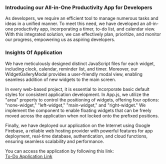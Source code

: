 ### Introducing our All-in-One Productivity App for Developers

As developers, we require an efficient tool to manage numerous tasks and ideas in a unified manner. To meet this need, we have developed an all-in-one productivity app, incorporating a timer, to-do list, and calendar view. With this integrated solution, we can effectively plan, prioritize, and monitor our progress, empowering us as aspiring developers.
### Insights Of Application

We have meticulously designed distinct JavaScript files for each widget, including clock, calendar, reminder list, and timer. Moreover, our WidgetGalleryModal provides a user-friendly modal view, enabling seamless addition of new widgets to the main screen.

In every web-based project, it is essential to incorporate basic default styles for consistent application development. In App.js, we utilize the "area" property to control the positioning of widgets, offering four options: "none-widget," "left-widget," "main-widget," and "right-widget." We implement the <Draggable> component to enable floating widgets that can be freely moved across the application when not locked onto the prefixed positions.

Finally, we have deployed our application on the Internet using Google Firebase, a reliable web hosting provider with powerful features for app deployment, real-time database, authentication, and cloud functions, ensuring seamless scalability and performance.

You can access the application by following this link:\
[To-Do Application Link](https://planner-71632.web.app)

